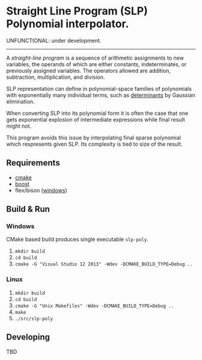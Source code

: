 # Straight Line Program (SLP) Polynomial interpolator.

UNFUNCTIONAL: under development.

----

A _straight-line program_ is a sequence of arithmetic assignments to new
variables, the operands of which are either constants, indeterminates, or
previously assigned variables. The operators allowed are addition, subtraction,
multiplication, and division. 

SLP representation can define in polynomial-space families of polynomials with
exponentially many individual terms, such as
[determinants](https://en.wikipedia.org/wiki/Determinant) by
Gaussian elimination.

When converting SLP into its polynomial form it is often the case that one gets
exponential explosion of intermediate expressions while final result might not.

This program avoids this issue by interpolating final sparse polynomial which
respresents given SLP. Its complexity is tied to size of the result.

## Requirements

* [cmake](https://cmake.org/download/)
* [boost](http://www.boost.org/)
* flex/bison ([windows](https://sourceforge.net/projects/winflexbison/))

## Build & Run

### Windows

CMake based build produces single executable `slp-poly`.

1. `mkdir build`
1. `cd build`
1. `cmake -G "Visual Studio 12 2013" -Wdev -DCMAKE_BUILD_TYPE=Debug ..`

### Linux

1. `mkdir build`
1. `cd build`
1. `cmake -G "Unix Makefiles" -Wdev -DCMAKE_BUILD_TYPE=Debug ..`
1. `make`
1. `./src/slp-poly`


## Developing

TBD
